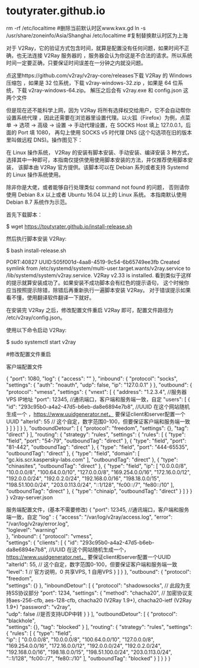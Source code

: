 # toutyrater.github.io



rm -rf /etc/localtime    #删除当前默认时区www.kwx.gd
ln -s /usr/share/zoneinfo/Asia/Shanghai /etc/localtime 
#复制替换默认时区为上海


对于 V2Ray，它的验证方式包含时间，就算是配置没有任何问题，如果时间不正确，也无法连接 V2Ray 服务器的
，服务器会认为你这是不合法的请求。所以系统时间一定要正确，只要保证时间误差在一分钟之内就没问题。


点这里https://github.com/v2ray/v2ray-core/releases下载 V2Ray 的 Windows 压缩包
，如果是 32 位系统，下载 v2ray-windows-32.zip
，如果是 64 位系统，下载 v2ray-windows-64.zip。
解压之后会有 v2ray.exe 和 config.json 这两个文件



但是现在还不能科学上网，因为 V2Ray 将所有选择权交给用户，它不会自动帮你设置系统代理
，因此还需要在浏览器里设置代理。以火狐（Firefox）为例，点菜单 -> 选项 -> 高级 ->
设置 -> 手动代理设置，在 SOCKS Host 填上 127.0.0.1，后面的 Port 填 1080，
再勾上使用 SOCKS v5 时代理 DNS (这个勾选项在旧的版本里叫做远程 DNS)。操作图见下：


在 Linux 操作系统， V2Ray 的安装有脚本安装、手动安装、编译安装 3 种方式，
选择其中一种即可，本指南仅提供使用使用脚本安装的方法，并仅推荐使用脚本安装，
该脚本由 V2Ray 官方提供。该脚本可以在 Debian 系列或者支持 Systemd 的 Linux 操作系统使用。

除非你是大佬，或者能够自行处理类似 command not found 的问题，
否则请你使用 Debian 8.x 以上或者 Ubuntu 16.04 以上的 Linux 系统。
本指南默认使用 Debian 8.7 系统作为示范。

首先下载脚本：

$ wget https://toutyrater.github.io/install-release.sh

然后执行脚本安装 V2Ray:

$ bash install-release.sh

PORT:40827
UUID:505f001d-4aa8-4519-9c54-6b65749ee3fb
Created symlink from /etc/systemd/system/multi-user.target.wants/v2ray.service to /lib/systemd/system/v2ray.service.
V2Ray v2.33 is installed.
看到类似于这样的提示就算安装成功了。如果安装不成功脚本会有红色的提示语句，
这个时候你应当按照提示除错，除错后再重新执行一遍脚本安装 V2Ray。
对于错误提示如果看不懂，使用翻译软件翻译一下就好。

在安装完 V2Ray 之后，修改配置文件重启 V2Ray 即可，配置文件路径为 /etc/v2ray/config.json。

使用以下命令启动 V2Ray:

$ sudo systemctl start v2ray


#修改配置文件重启


客户端配置文件

{
  "port": 1080,
  "log": {
    "access": ""
  },
  "inbound": {
    "protocol": "socks",
    "settings": {
      "auth": "noauth",
      "udp": false,
      "ip": "127.0.0.1"
    }
  },
  "outbound": {
    "protocol": "vmess",
    "settings": {
      "vnext": [
        {
          "address": "1.2.3.4", //服务器VPS IP地址
          "port": 12345, //通讯端口，客户端和服务端一致，自定
          "users": [
            {
              "id": "293c95b0-a4a2-47d5-b6eb-da8e6894e7b8", //UUID 在这个网站随机生成一个
              ，https://www.uuidgenerator.net， 要保证client和server配置一个UUID
              "alterId": 55 // 这个自定，数字范围0-100，但要保证客户端和服务端一致
            }
          ]
        }
      ]
    }
  },
  "outboundDetour": [
    {
      "protocol": "freedom",
      "settings": {},
      "tag": "direct"
    }
  ],
  "routing": {
    "strategy": "rules",
    "settings": {
      "rules": [
        {
          "type": "field",
          "port": "54-79",
          "outboundTag": "direct"
        },
        {
          "type": "field",
          "port": "81-442",
          "outboundTag": "direct"
        },
        {
          "type": "field",
          "port": "444-65535",
          "outboundTag": "direct"
        },
        {
          "type": "field",
          "domain": [
            "gc.kis.scr.kaspersky-labs.com"
          ],
          "outboundTag": "direct"
        },
        {
          "type": "chinasites",
          "outboundTag": "direct"
        },
        {
          "type": "field",
          "ip": [
            "0.0.0.0/8",
            "10.0.0.0/8",
            "100.64.0.0/10",
            "127.0.0.0/8",
            "169.254.0.0/16",
            "172.16.0.0/12",
            "192.0.0.0/24",
            "192.0.2.0/24",
            "192.168.0.0/16",
            "198.18.0.0/15",
            "198.51.100.0/24",
            "203.0.113.0/24",
            "::1/128",
            "fc00::/7",
            "fe80::/10"
          ],
          "outboundTag": "direct"
        },
        {
          "type": "chinaip",
          "outboundTag": "direct"
        }
      ]
    }
  }
}
v2ray-server.json

服务端配置文件，(基本不需要修改)
{
  "port": 12345, //通讯端口，客户端和服务端一致，自定
  "log" : {
    "access": "/var/log/v2ray/access.log", 
    "error": "/var/log/v2ray/error.log",  
    "loglevel": "warning"                  
  },
  "inbound": {
    "protocol": "vmess",    
    "settings": {
      "clients": [
        {
          "id": "293c95b0-a4a2-47d5-b6eb-da8e6894e7b8",  //UUID 在这个网站随机生成一个，https://www.uuidgenerator.net， 要保证client和server配置一个UUID
          "alterId": 55,  // 这个自定，数字范围0-100，但要保证客户端和服务端一致
          "level": 1  // 官方说明，0 共享VPS, 1 自用VPS
        }
      ]
    }
  },
  "outbound": {
    "protocol": "freedom",  
    "settings": {}
  },
  "inboundDetour": [
    {
      "protocol": "shadowsocks",   // 此段为支持SS协议部分
      "port": 1234, 
      "settings": {
        "method": "chacha20", // 加密协议支持aes-256-cfb, aes-128-cfb, chacha20 (V2Ray 1.9+), chacha20-ietf (V2Ray 1.9+)
        "password": "v2ray",     
        "udp": false             //是否支持UDP中转
      }
    }
  ],
  "outboundDetour": [
    {
      "protocol": "blackhole",  
      "settings": {},
      "tag": "blocked"
    }
  ],
  "routing": {
    "strategy": "rules",
    "settings": {
      "rules": [
        {
          "type": "field",  
          "ip": [
            "0.0.0.0/8",
            "10.0.0.0/8",
            "100.64.0.0/10",
            "127.0.0.0/8",
            "169.254.0.0/16",
            "172.16.0.0/12",
            "192.0.0.0/24",
            "192.0.2.0/24",
            "192.168.0.0/16",
            "198.18.0.0/15",
            "198.51.100.0/24",
            "203.0.113.0/24",
            "::1/128",
            "fc00::/7",
            "fe80::/10"
          ],
          "outboundTag": "blocked"
        }
      ]
    }
  }
}





